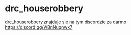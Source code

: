 # drc_houserobbery
drc_houserobbery znajduje sie na tym discordzie za darmo https://discord.gg/WBnNuqnwx7
